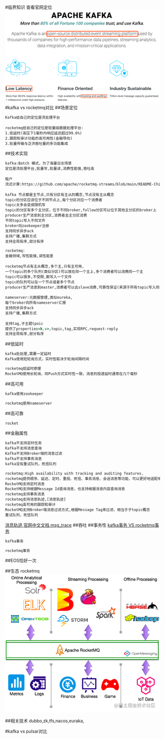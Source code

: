 #临界知识
查看官网定位
[](https://kafka.apache.org/)
![](.z_06_分布式_消息队列_00_选型对比_kafka_rocketmq_images/ba748ea6.png)
[](https://rocketmq.apache.org/)
![](.z_06_分布式_消息队列_00_选型对比_kafka_rocketmq_images/c321d836.png)
[](https://segmentfault.com/a/1190000019547121)
#kafka vs rocketmq对比
##场景定位
```asp
Kafka给自己的定位是流处理平台

rocketmq给自己的定位是轻量级数据处理平台:
1.低延时(高压下1毫秒内响应延迟超过99.6%)
2.跟踪和审计功能的高可用性(金融导向)
3.批量传输与泛洪吞吐量的多功能集成
```
##技术实现
```asp
kafka:Batch 模式，为了海量日志场景
定位是流处理平台,批量写,批量读,消费性能强,吞吐高

租户
流式计算:https://github.com/apache/rocketmq-streams/blob/main/README-Chinese.md

kafka 节点都是主节点,只有分区有主从的概念,节点没有主从概念
topic的分区应该位于不同节点上,每个分区对应一个消费者
topic太多会变成随机写
topic的分区有多个主分区，位于不同broker,follow分区可以位于其他主分区的broker上
producer生产消息到主分区,消费者去主分区消费
不同topic写入不同文件
broker向zookeeper注册
支持同步异步ack
支持广播,集群方式
支持全局有序,部分有序
```

```asp
rocketmq:
金融领域,写性能强,读性能差

rocketmq节点有主从概念,多个主,只有主可用,
一个topic的多个队列(类似分区)可以放在同一个主上,多个消费者可以消费同一个主
topic可以很多,不受限,都写入一个文件
topic的队列可以在一个节点或者多个节点
producer生产消息到master,消费者可以去slave消费,可靠性保证(来源于所有topic写入同一个log)

nameserver:元数据管理,类似eureka,
每个broker向所有nameserver汇报
支持同步异步ack
支持广播,集群方式

支持tag,子主题tpoic
提供了properties<k,v>,topic,tag,实现RPC,request-reply
支持全局有序,部分有序
```
##低延时
```asp
kafka批处理,需要一定延时
Kafka使用短轮询方式，实时性取决于轮询间隔时间
```
```asp
rocketmq低延时原理
RocketMQ使用长轮询，同Push方式实时性一致，消息的投递延时通常在几个毫秒
```
[](https://juejin.cn/post/6844904131514073102#heading-7)
##高可用
```asp
kafka使用zookeeper
```
```asp
rocketmq使用nameserver
```
##高可靠
```asp
rocket
```
##金融属性
```asp
kafka不支持定时任务
Kafka不支持消息查询
Kafka不支持Broker端的消息过滤
kafka不支持事务消息
kafka没有重试队列，死信队列
```
```asp
rocketmq:High availability with tracking and auditing features.
rocketmq提供顺序、延迟、定时、重投、死信、事务消息、会话消息等功能，可以更好地适配电商、金融等多样的业务场景
RocketMQ支持定时消息
RocketMQ支持根据Message Id查询消息，也支持根据消息内容查询消息
rocketmq支持事务消息
rocketmq支持消息轨迹,[消息轨迹]
rocketmq高可用的跟踪和审计
RocketMQ支持Broker端消息过滤方式,根据Message Tag来过滤，相当于子topic概念
重试队列，死信队列
```
[消息轨迹,官网中文文档 msg_trace](https://miludeer.github.io/2019/06/30/source-note-rocket-mq-message-trace/)
##吞吐
##事务性
[kafka事务 VS rocketmq事务](https://juejin.cn/post/6867040340797292558#heading-6)
```asp
kafka事务
```
```asp
rocketmq事务
```

##EOS恰好一次

##生态
rocketmq
![](.z_06_分布式_消息队列_00_选型对比_kafka_rocketmq_images/328aabf9.png)
[](https://www.cnblogs.com/arthinking/p/15590677.html?hmsr=joyk.com&utm_source=joyk.com&utm_medium=referral)

##相关技术
dubbo,zk,tfs,nacos,euraka,


#kafka vs pulsar对比
